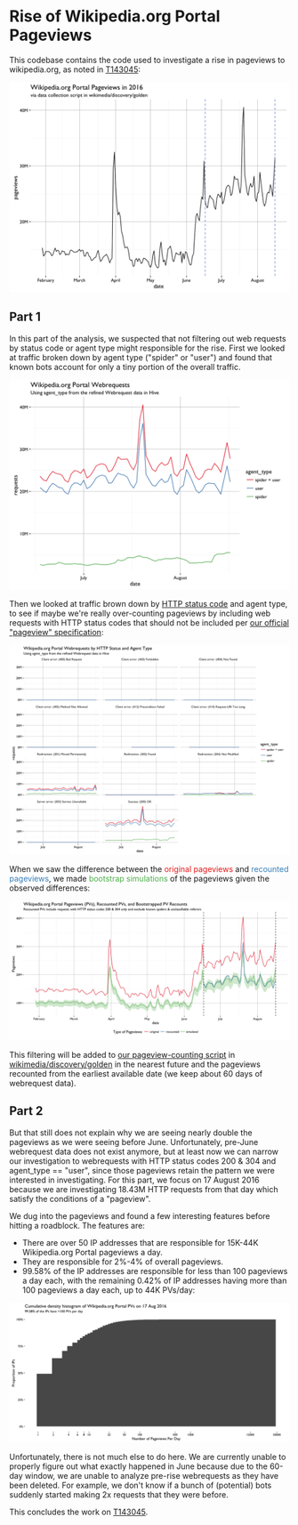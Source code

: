 # Rise of Wikipedia.org Portal Pageviews

This codebase contains the code used to investigate a rise in pageviews to wikipedia.org, as noted in [T143045](https://phabricator.wikimedia.org/T143045):

![Rise in pageviews as seen on Portal dashboard.](figures/dash_pageviews.png)

## Part 1

In this part of the analysis, we suspected that not filtering out web requests by status code or agent type might responsible for the rise. First we looked at traffic broken down by agent type ("spider" or "user") and found that known bots account for only a tiny portion of the overall traffic.

![Unfiltered pageviews by agent type.](figures/webrequests_by_agent.png)

Then we looked at traffic brown down by [HTTP status code](https://en.wikipedia.org/wiki/List_of_HTTP_status_codes) and agent type, to see if maybe we're really over-counting pageviews by including web requests with HTTP status codes that should not be included per [our official "pageview" specification](https://meta.wikimedia.org/wiki/Research:Page_view):

![Pageviews by HTTP status code and agent type.](figures/webrequests_by_status-agent.png)

When we saw the difference between the <span style = "color: #E41A1C;">original pageviews</span> and <span style = "color: #377EB8;">recounted pageviews</span>, we made <span style = "color: #4DAF4A;">bootstrap simulations</span> of the pageviews given the observed differences:

![Recounts of pageviews.](figures/recounted.png)

This filtering will be added to [our pageview-counting script](https://github.com/wikimedia/wikimedia-discovery-golden/blob/master/portal/pageviews.R) in [wikimedia/discovery/golden](https://github.com/wikimedia/wikimedia-discovery-golden) in the nearest future and the pageviews recounted from the earliest available date (we keep about 60 days of webrequest data).

## Part 2

But that still does not explain why we are seeing nearly double the pageviews as we were seeing before June. Unfortunately, pre-June webrequest data does not exist anymore, but at least now we can narrow our investigation to webrequests with HTTP status codes 200 & 304 and agent_type == "user", since those pageviews retain the pattern we were interested in investigating. For this part, we focus on 17 August 2016 because we are investigating 18.43M HTTP requests from that day which satisfy the conditions of a "pageview".

We dug into the pageviews and found a few interesting features before hitting a roadblock. The features are:

- There are over 50 IP addresses that are responsible for 15K-44K Wikipedia.org Portal pageviews a day.
- They are responsible for 2%-4% of overall pageviews.
- 99.58% of the IP addresses are responsible for less than 100 pageviews a day each, with the remaining 0.42% of IP addresses having more than 100 pageviews a day each, up to 44K PVs/day:

![Cumulative distribution of IPs by number of Portal pageviews.](figures/distribution.png)

Unfortunately, there is not much else to do here. We are currently unable to properly figure out what exactly happened in June because due to the 60-day window, we are unable to analyze pre-rise webrequests as they have been deleted. For example, we don't know if a bunch of (potential) bots suddenly started making 2x requests that they were before.

This concludes the work on [T143045](https://phabricator.wikimedia.org/T143045).
